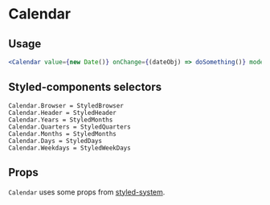 # Calendar

## Usage

```jsx
<Calendar value={new Date()} onChange={(dateObj) => doSomething()} mode='months' />
```

## Styled-components selectors

```
Calendar.Browser = StyledBrowser
Calendar.Header = StyledHeader 
Calendar.Years = StyledMonths
Calendar.Quarters = StyledQuarters
Calendar.Months = StyledMonths
Calendar.Days = StyledDays
Calendar.Weekdays = StyledWeekDays
```

## Props

`Calendar` uses some props from [styled-system](https://styled-system.com/).

<!-- props(Calendar) with styled-system -->
